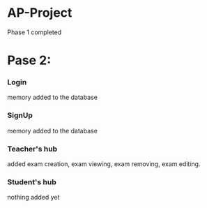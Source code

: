 # AP-Project

Phase 1 completed
# Pase 2:
### Login
memory added to the database

### SignUp
memory added to the database

### Teacher's hub
added exam creation, exam viewing, exam removing, exam editing.

### Student's hub
nothing added yet
